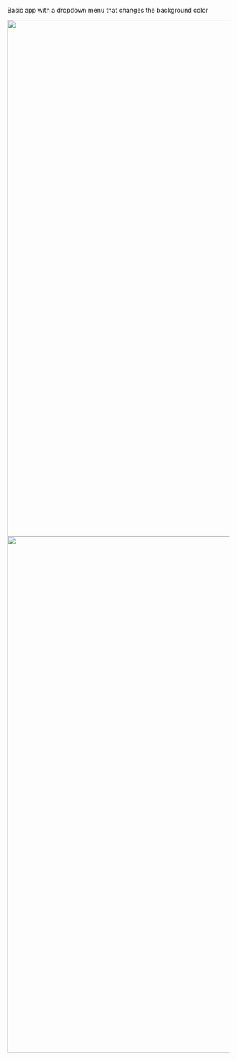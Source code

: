 Basic app with a dropdown menu that changes the background color

<p float="left">
  <img src="https://user-images.githubusercontent.com/89944583/193203564-4df04dba-7e93-4305-becf-ccb8a8f95bd8.png" width=540 height=1170>
  <img src="https://user-images.githubusercontent.com/89944583/193203625-5a8cbb30-7b0b-4ab8-b892-8b7303881ad3.png" width=540 height=1170>
</p>
